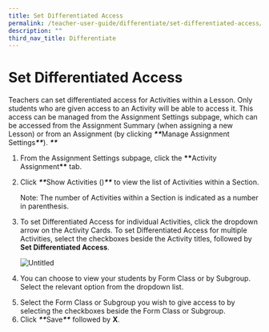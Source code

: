 ```yaml
---
title: Set Differentiated Access
permalink: /teacher-user-guide/differentiate/set-differentiated-access/
description: ""
third_nav_title: Differentiate
---
```

<h1 id="set-differentiated-access">Set Differentiated Access</h1>
<p>Teachers can set differentiated access for Activities within a Lesson. Only students who are given access to an Activity will be able to access it. This access can be managed from the Assignment Settings subpage, which can be accessed from the Assignment Summary (when assigning a new Lesson) or from an Assignment (by clicking <strong><strong><strong><strong><strong><strong><strong><strong><strong><strong><strong><strong><strong><em>**</em></strong></strong></strong></strong></strong></strong></strong></strong></strong></strong></strong></strong></strong>Manage Assignment Settings<strong><strong><strong><strong><strong><strong><strong><strong><strong><strong><strong><strong><strong><em>**</em></strong></strong></strong></strong></strong></strong></strong></strong></strong></strong></strong></strong></strong>). <strong><strong><strong><strong><strong><strong><strong><strong><strong><strong><strong><strong><strong><strong><strong><strong><strong><strong><strong><strong><strong><strong><strong><strong><strong><strong><strong><em>**</em></strong></strong></strong></strong></strong></strong></strong></strong></strong></strong></strong></strong></strong></strong></strong></strong></strong></strong></strong></strong></strong></strong></strong></strong></strong></strong></strong></p>
<ol>
<li>From the Assignment Settings subpage, click the <strong><strong><strong><strong><strong><strong><strong><strong><strong>**</strong></strong></strong></strong></strong></strong></strong></strong></strong>Activity Assignment<strong><strong><strong><strong><strong><strong><strong><strong><strong>**</strong></strong></strong></strong></strong></strong></strong></strong></strong> tab.</li>
<li><p>Click <strong><strong><strong><strong><strong><strong><em>**</em></strong></strong></strong></strong></strong></strong>Show Activities ()<strong><strong><strong><strong><strong><strong><em>**</em></strong></strong></strong></strong></strong></strong> to view the list of Activities within a Section.</p>
<p> Note: The number of Activities within a Section is indicated as a number in parenthesis. </p>
</li>
<li><p>To set Differentiated Access for individual Activities, click the dropdown arrow on the Activity Cards. To set Differentiated Access for multiple Activities, select the checkboxes beside the Activity titles, followed by <strong>Set Differentiated Access</strong>.</p>
<p> <img alt="Untitled" src="https://s3-us-west-2.amazonaws.com/secure.notion-static.com/fd5c4a80-bed6-4e9b-94b8-33628dd36aea/Untitled.png"></p>
</li>
<li><p>You can choose to view your students by Form Class or by Subgroup. Select the relevant option from the dropdown list.</p>
</li>
<li>Select the Form Class or Subgroup you wish to give access to by selecting the checkboxes beside the Form Class or Subgroup. </li>
<li>Click <strong><em>**</em></strong>Save<strong><em>**</em></strong> followed by <strong>X</strong>.</li>
</ol>
